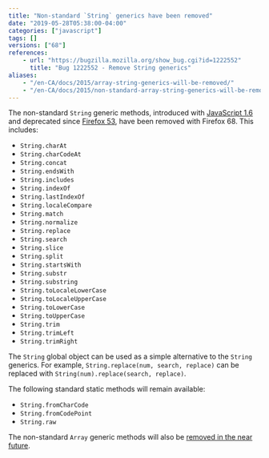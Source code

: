 ```yaml
---
title: "Non-standard `String` generics have been removed"
date: "2019-05-28T05:38:00-04:00"
categories: ["javascript"]
tags: []
versions: ["68"]
references:
    - url: "https://bugzilla.mozilla.org/show_bug.cgi?id=1222552"
      title: "Bug 1222552 - Remove String generics"
aliases:
    - "/en-CA/docs/2015/array-string-generics-will-be-removed/"
    - "/en-CA/docs/2015/non-standard-array-string-generics-will-be-removed/"
---
```

The non-standard `String` generic methods, introduced with [JavaScript 1.6](https://developer.mozilla.org/docs/Web/JavaScript/New_in_JavaScript/1.6) and deprecated since [Firefox 53](https://www.fxsitecompat.dev/en-CA/docs/2016/non-standard-string-generics-have-been-deprecated/), have been removed with Firefox 68. This includes:

* `String.charAt`
* `String.charCodeAt`
* `String.concat`
* `String.endsWith`
* `String.includes`
* `String.indexOf`
* `String.lastIndexOf`
* `String.localeCompare`
* `String.match`
* `String.normalize`
* `String.replace`
* `String.search`
* `String.slice`
* `String.split`
* `String.startsWith`
* `String.substr`
* `String.substring`
* `String.toLocaleLowerCase`
* `String.toLocaleUpperCase`
* `String.toLowerCase`
* `String.toUpperCase`
* `String.trim`
* `String.trimLeft`
* `String.trimRight`

The `String` global object can be used as a simple alternative to the `String` generics. For example, `String.replace(num, search, replace)` can be replaced with `String(num).replace(search, replace)`.

The following standard static methods will remain available:

* `String.fromCharCode`
* `String.fromCodePoint`
* `String.raw`

The non-standard `Array` generic methods will also be [removed in the near future](https://www.fxsitecompat.dev/en-CA/docs/2019/non-standard-array-generics-have-been-deprecated/).
